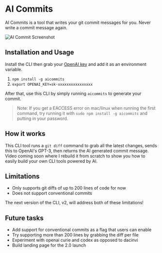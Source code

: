 # AI Commits

AI Commits is a tool that writes your git commit messages for you. Never write a commit message again.

![AI Commit Screenshot](https://github.com/Nutlope/aicommits/blob/main/screenshot.png)

## Installation and Usage

Install the CLI then grab your [OpenAI key](https://openai.com/api/) and add it as an environment variable.

1. `npm install -g aicommits`
2. `export OPENAI_KEY=sk-xxxxxxxxxxxxxxxx`

After that, use this CLI by simply running `aicommits` to generate your commit.

> Note: If you get a EACCESS error on mac/linux when running the first command, try running it with `sudo npm install -g aicommits` and putting in your password.

## How it works

This CLI tool runs a `git diff` command to grab all the latest changes, sends this to OpenAI's GPT-3, then returns the AI generated commit message. Video coming soon where I rebuild it from scratch to show you how to easily build your own CLI tools powered by AI.

## Limitations

- Only supports git diffs of up to 200 lines of code for now
- Does not support conventional commits

The next version of the CLI, v2, will address both of these limitations!

## Future tasks

- Add support for conventional commits as a flag that users can enable
- Try supporting more than 200 lines by grabbing the diff per file
- Experiment with openai curie and codex as opposed to dacinvi
- Build landing page for the 2.0 launch
